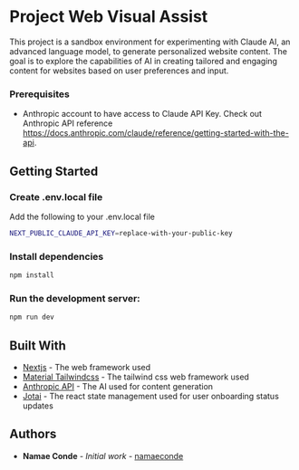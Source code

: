 # Project Web Visual Assist

This project is a sandbox environment for experimenting with Claude AI, an advanced language model, to generate personalized website content. 
The goal is to explore the capabilities of AI in creating tailored and engaging content for websites based on user preferences and input.

### Prerequisites

- Anthropic account to have access to Claude API Key. Check out Anthropic API reference https://docs.anthropic.com/claude/reference/getting-started-with-the-api.

## Getting Started

### Create .env.local file

Add the following to your .env.local file
```bash
NEXT_PUBLIC_CLAUDE_API_KEY=replace-with-your-public-key
```

### Install dependencies

```bash
npm install
```

### Run the development server:

```bash
npm run dev
```
## Built With

* [Nextjs][nextjslink] - The web framework used
* [Material Tailwindcss][materialtailwindlink] - The tailwind css web framework used
* [Anthropic API][anthropiclink] - The AI used for content generation
* [Jotai][jotailink] - The react state management used for user onboarding status updates
## Authors

* **Namae Conde** - *Initial work* - [namaeconde][githublink]

[githublink]: https://github.com/namaeconde
[nextjslink]: https://nextjs.org/docs
[materialtailwindlink]: https://www.material-tailwind.com/docs/react/installation
[anthropiclink]: https://docs.anthropic.com/claude/reference/getting-started-with-the-api
[jotailink]: https://jotai.org/docs/introduction